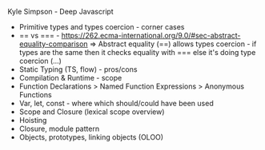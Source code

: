 Kyle Simpson - Deep Javascript

- Primitive types and types coercion - corner cases
- == vs === - https://262.ecma-international.org/9.0/#sec-abstract-equality-comparison
    => Abstract equality (==) allows types coercion - if types are the same then it checks equality with === else it's doing type coercion (...)
- Static Typing (TS, flow) - pros/cons
- Compilation & Runtime - scope 
- Function Declarations > Named Function Expressions > Anonymous Functions
- Var, let, const - where which should/could have been used
- Scope and Closure (lexical scope overview)
- Hoisting
- Closure, module pattern
- Objects, prototypes, linking objects (OLOO)